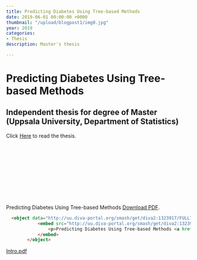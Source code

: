 ```yaml
---
title: Predicting Diabetes Using Tree-based Methods 
date: 2019-06-01 00:00:00 +0000
thumbnail: "/upload/blogpost1/img0.jpg"
year: 2019
categories:
- Thesis
description: Master's thesis

---
```



# Predicting Diabetes Using Tree-based Methods
## Independent thesis for degree of Master (Uppsala University, Department of Statistics)

Click [Here](http://uu.diva-portal.org/smash/record.jsf?pid=diva2%3A1323917&dswid=-7519) to read the thesis.


<html>
      <head>
        <object data="http://uu.diva-portal.org/smash/get/diva2:1323917/FULLTEXT01.pdf" type="application/pdf" width=100% height="700px">
            <embed src="http://uu.diva-portal.org/smash/get/diva2:1323917/FULLTEXT01.pdf">
                <p>Predicting Diabetes Using Tree-based Methods <a href="http://uu.diva-portal.org/smash/get/diva2:1323917/FULLTEXT01.pdf">Download PDF</a>.</p>
            </embed>    
        </object>   
      </head>
</html>

```html
  <object data="http://uu.diva-portal.org/smash/get/diva2:1323917/FULLTEXT01.pdf" type="application/pdf" width=100% height="700px">
            <embed src="http://uu.diva-portal.org/smash/get/diva2:1323917/FULLTEXT01.pdf">
                <p>Predicting Diabetes Using Tree-based Methods <a href="http://uu.diva-portal.org/smash/get/diva2:1323917/FULLTEXT01.pdf">Download PDF</a>.</p>
            </embed>    
        </object>   

```



[Intro.pdf](http://USERNAME.github.io/REPONAME/docs/Intro.pdf)